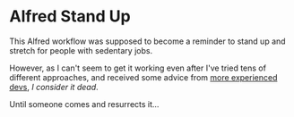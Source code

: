 # Alfred Stand Up

This Alfred workflow was supposed to become a reminder to stand up and stretch for people with sedentary jobs.

However, as I can't seem to get it working even after I've tried tens of different approaches, and received some advice from [more experienced devs](https://github.com/sindresorhus/conf/issues/28), _I consider it dead_.

Until someone comes and resurrects it...
